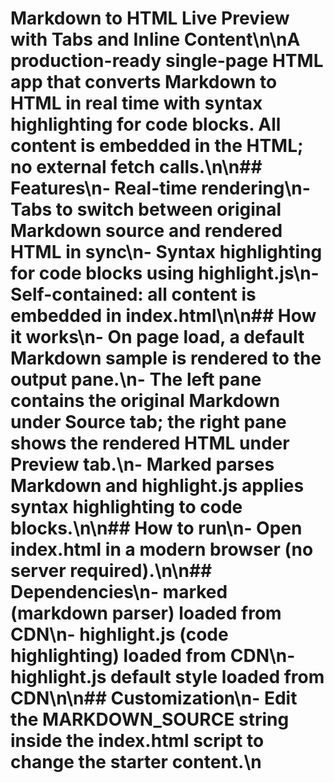 # Markdown to HTML Live Preview with Tabs and Inline Content\n\nA production-ready single-page HTML app that converts Markdown to HTML in real time with syntax highlighting for code blocks. All content is embedded in the HTML; no external fetch calls.\n\n## Features\n- Real-time rendering\n- Tabs to switch between original Markdown source and rendered HTML in sync\n- Syntax highlighting for code blocks using highlight.js\n- Self-contained: all content is embedded in index.html\n\n## How it works\n- On page load, a default Markdown sample is rendered to the output pane.\n- The left pane contains the original Markdown under Source tab; the right pane shows the rendered HTML under Preview tab.\n- Marked parses Markdown and highlight.js applies syntax highlighting to code blocks.\n\n## How to run\n- Open index.html in a modern browser (no server required).\n\n## Dependencies\n- marked (markdown parser) loaded from CDN\n- highlight.js (code highlighting) loaded from CDN\n- highlight.js default style loaded from CDN\n\n## Customization\n- Edit the MARKDOWN_SOURCE string inside the index.html script to change the starter content.\n